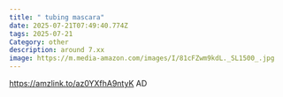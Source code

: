 ```yaml
---
title: " tubing mascara"
date: 2025-07-21T07:49:40.774Z
tags: 2025-07-21
Category: other
description: around 7.xx
image: https://m.media-amazon.com/images/I/81cFZwm9kdL._SL1500_.jpg
---
```

https://amzlink.to/az0YXfhA9ntyK
AD